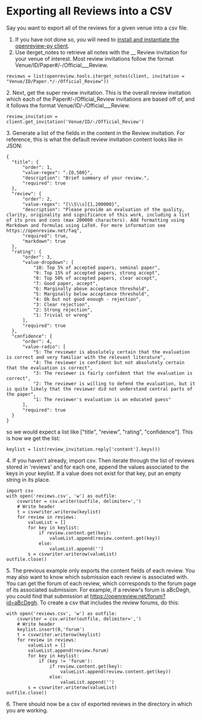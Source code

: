 # Exporting all Reviews into a CSV

Say you want to export all of the reviews for a given venue into a csv file.&#x20;

1. If you have not done so, you will need to [install and instantiate the openreview-py client](../installing-and-instantiating-the-python-client.md).&#x20;
2. Use iterget\_notes to retrieve all notes with the __ Review invitation for your venue of interest. Most review invitations follow the format Venue/ID/Paper#/-/Official_\__Review.&#x20;

```
reviews = list(openreview.tools.iterget_notes(client, invitation = "Venue/ID/Paper.*/-/Official_Review"))
```

2\. Next, get the super review invitation. This is the overall review invitation which each of the Paper#/-/Official\_Review invitations are based off of, and it follows the format Venue/ID/-/Official_\__Review. &#x20;

```
review_invitation = client.get_invitation('Venue/ID/-/Official_Review')
```

3\. Generate a list of the fields in the content in the Review invitation. For reference, this is what the default review invitation content looks like in JSON:&#x20;

```
{
  "title": {
      "order": 1,
      "value-regex": ".{0,500}",
      "description": "Brief summary of your review.",
      "required": true
  },
  "review": {
      "order": 2,
      "value-regex": "[\\S\\s]{1,200000}",
      "description": "Please provide an evaluation of the quality, clarity, originality and significance of this work, including a list of its pros and cons (max 200000 characters). Add formatting using Markdown and formulas using LaTeX. For more information see https://openreview.net/faq",
      "required": true,
      "markdown": true
  },
  "rating": {
      "order": 3,
      "value-dropdown": [
          "10: Top 5% of accepted papers, seminal paper",
          "9: Top 15% of accepted papers, strong accept",
          "8: Top 50% of accepted papers, clear accept",
          "7: Good paper, accept",
          "6: Marginally above acceptance threshold",
          "5: Marginally below acceptance threshold",
          "4: Ok but not good enough - rejection",
          "3: Clear rejection",
          "2: Strong rejection",
          "1: Trivial or wrong"
      ],
      "required": true
  },
  "confidence": {
      "order": 4,
      "value-radio": [
          "5: The reviewer is absolutely certain that the evaluation is correct and very familiar with the relevant literature",
          "4: The reviewer is confident but not absolutely certain that the evaluation is correct",
          "3: The reviewer is fairly confident that the evaluation is correct",
          "2: The reviewer is willing to defend the evaluation, but it is quite likely that the reviewer did not understand central parts of the paper",
          "1: The reviewer's evaluation is an educated guess"
      ],
      "required": true
  }
}
```

so we would expect a list like \["title", "review", "rating", "confidence"]. This is how we get the list:

```
keylist = list(review_invitation.reply['content'].keys())
```

4\. If you haven't already, import csv. Then iterate through the list of reviews stored in 'reviews' and for each one, append the values associated to the keys in your keylist. If a value does not exist for that key, put an empty string in its place.&#x20;

```
import csv
with open('reviews.csv', 'w') as outfile:
    csvwriter = csv.writer(outfile, delimiter=',')
    # Write header 
    t = csvwriter.writerow(keylist)
    for review in reviews:
        valueList = []
        for key in keylist:
            if review.content.get(key):
                valueList.append(review.content.get(key))
            else:
                valueList.append('')
        s = csvwriter.writerow(valueList)
outfile.close()   
```

5\. The previous example only exports the content fields of each review. You may also want to know which submission each review is associated with. You can get the forum of each review, which corresponds to the forum page of its associated submission. For example, if a review's forum is aBcDegh, you could find that submission at https://openreview.net/forum?id=aBcDegh. To create a csv that includes the review forums, do this:

```
with open('reviews.csv', 'w') as outfile:
    csvwriter = csv.writer(outfile, delimiter=',')
    # Write header 
    keylist.insert(0,'forum')
    t = csvwriter.writerow(keylist)
    for review in reviews:
        valueList = []
        valueList.append(review.forum)
        for key in keylist:
            if (key != 'forum'):
                if review.content.get(key):
                    valueList.append(review.content.get(key))
                else:
                    valueList.append('')
        s = csvwriter.writerow(valueList)
outfile.close()   
```

6\. There should now be a csv of exported reviews in the directory in which you are working.&#x20;

